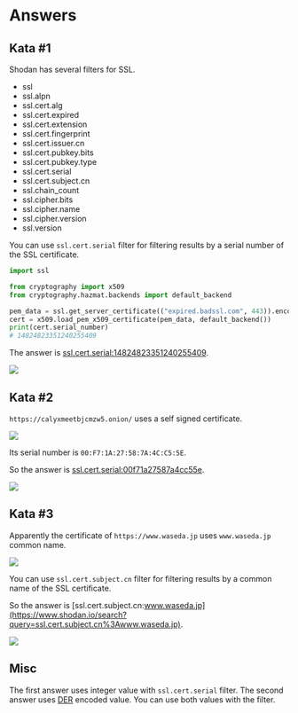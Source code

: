# Answers

## Kata #1

Shodan has several filters for SSL.

- ssl
- ssl.alpn
- ssl.cert.alg
- ssl.cert.expired
- ssl.cert.extension
- ssl.cert.fingerprint
- ssl.cert.issuer.cn
- ssl.cert.pubkey.bits
- ssl.cert.pubkey.type
- ssl.cert.serial
- ssl.cert.subject.cn
- ssl.chain_count
- ssl.cipher.bits
- ssl.cipher.name
- ssl.cipher.version
- ssl.version

You can use `ssl.cert.serial` filter for filtering results by a serial number of the SSL certificate.

```python
import ssl

from cryptography import x509
from cryptography.hazmat.backends import default_backend

pem_data = ssl.get_server_certificate(("expired.badssl.com", 443)).encode()
cert = x509.load_pem_x509_certificate(pem_data, default_backend())
print(cert.serial_number)
# 14824823351240255409
```

The answer is [ssl.cert.serial:14824823351240255409](https://www.shodan.io/search?query=ssl.cert.serial%3A14824823351240255409).

![](https://i.imgur.com/eQxUhth.png)

## Kata #2

`https://calyxmeetbjcmzw5.onion/` uses a self signed certificate.

![](https://i.imgur.com/GLhiDBv.png)

Its serial number is `00:F7:1A:27:58:7A:4C:C5:5E`.

So the answer is [ssl.cert.serial:00f71a27587a4cc55e](https://www.shodan.io/search?query=ssl.cert.serial%3A00f71a27587a4cc55e).

![](https://i.imgur.com/5mCCE2p.png)

## Kata #3

Apparently the certificate of `https://www.waseda.jp` uses `www.waseda.jp` common name.

![](https://i.imgur.com/U3pueYx.png)

You can use `ssl.cert.subject.cn` filter for filtering results by a common name of the SSL certificate.

So the answer is [ssl.cert.subject.cn:www.waseda.jp](https://www.shodan.io/search?query=ssl.cert.subject.cn%3Awww.waseda.jp).

![](https://i.imgur.com/aKu9TtO.png)

## Misc

The first answer uses integer value with `ssl.cert.serial` filter. The second answer uses [DER](https://wiki.openssl.org/index.php/DER) encoded value. You can use both values with the filter.
